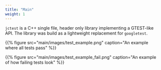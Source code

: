 ```yaml
---
title: "Main"
weight: 1
---
```


`jctest` is a C++ single file, header only library implementing a GTEST-like API.
The library was build as a lightweight replacement for `googletest`.

{{% figure
    src="main/images/test_example.png"
    caption="An example where all tests pass"
%}}


{{% figure
    src="main/images/test_example_fail.png"
    caption="An example of how failing tests look"
%}}

